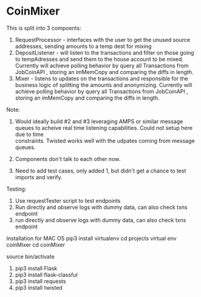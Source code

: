 # CoinMixer
This is split into 3 compoents:
1. RequestProcessor - interfaces with the user to get the unused source addresses, sending amounts to a temp dest for mixing
2. DepositListener - will listen to the transactions and filter on those going to tempAdresses and send them to the house account to be mixed. Currently will achieve polling behavior by query all Transactions from JobCoinAPI , storing an imMemCopy and comparing the diffs in length.
3. Mixer - listens to updates on the transactions and responsible for the business logic of splitting the amounts and anonymizing. Currently will achieve polling behavior by query all Transactions from JobCoinAPI , storing an imMemCopy and comparing the diffs in length.

Note: 
 1. Would ideally build #2 and #3 leveraging AMPS or similar message queues to acheive real time listening capabilities. Could not setup here due to time    
 constraints.
 Twisted works well with the udpates coming from message queues.

2. Components don't talk to each other now.
3. Need to add test cases, only added 1, but didn't get a chance to test imports and verify.



Testing:
1. Use requestTester script to test endpoints
2. Run directly and observe logs with dummy data, can also check txns endpoint
3. run directly and observe logs with dummy data, can also check txns endpoint


Installation for MAC OS
pip3 install virtualenv
cd projects
virtual env coinMixer
cd coinMixer

source bin/activate

1. pip3 install Flask
2. pip3 install flask-classful
3. pip3 install requests
4. pip3 install twisted





